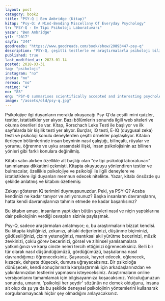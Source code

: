 ```yaml
---
layout: post  
category: book2  
title: "PSY-Q | Ben Ambridge (Kitap)"  
kitap: "Psy-Q: A Mind-Bending Miscellany Of Everyday Psychology"  
tr: "PSY-Q - Ev Tipi Psikoloji Laboratuvarı"  
yazar: "Ben Ambridge"  
yil: "2017"  
sayfa: "344"  
goodreads: "https://www.goodreads.com/book/show/20893447-psy-q"
description: "PSY-Q, çeşitli testlerle ve araştırmalarla psikoloji bilimini anlatıyor. "
published: true
last_modified_at: 2023-01-14
posted: 2018-03-31
tag: "psikoloji"
instagram: "no"
insta: "no"
reread: "no"
rating: "4"
no: "88"
eng: "PSY-Q summarises scientifically accepted and interesting psychology studies of modern times in an easy to read way."
image: "/assets/old/psy-q.jpg"
---
```


Psikolojiye ilgi duyanların merakla okuyacağı Psy-Q'da çeşitli mini quizler, testler, istatistikler yer alıyor. Bazı bölümlerin sonunda ilgili web siteleri ve okuma önerileri de var. Kitap, Rorschach Leke Testi ile başlıyor ve ilk sayfalarda bir kişilik testi yer alıyor. Burçlar, IQ testi, E-IQ (duygusal zeka) testi ve psikoloji konulu deneylerden çeşitli örnekler paylaşılıyor. Kitabın ilerleyen bölümlerinde insan beyninin nasıl çalıştığı, bilinçaltı, rüyalar ve yorumu, öğrenme ve uyku arasındaki ilişki, insan psikolojisinin az bilinen yönleri gibi farklı konulara değinilmiş.  
  
Kitabı satın alırken özellikle alt başlığı olan "ev tipi psikoloji laboratuvarı" tanımlaması dikkatimi çekmişti. Kitapta okuyucuyu yönlendiren testler ve bulmacalar, özellikle psikolojiye ve psikoloji ile ilgili deneylere ve istatistiklere ilgi duyanları memnun edecek nitelikte. Yazar, kitabı önsözde şu şekilde anlatmış ve kitabını özetlemiş:  
  
Zekayı gösteren IQ terimini duymuşsunuzdur. Peki, ya PSY-Q? Acaba kendinizi ne kadar tanıyor ve anlıyorsunuz? Başka insanların davranışlarını, hatta kendi davranışlarınızı tahmin etmede ne kadar başarılısınız?  
  
Bu kitabın amacı, insanların yaptıkları bütün şeyleri nasıl ve niçin yaptıklarına dair psikolojinin verdiği cevapları sizinle paylaşmak.  
  
Psy-Q, sadece araştırmaları anlatmıyor; o, bu araştırmaların bizzat kendisi. Bu kitapta kişiliğinizi, zekanızı, ahlaki değerlerinizi, düşünme biçiminizi, güdüselliğinizi, çizim yeteneğinizi, mantıksal akıl yürütme becerinizi, müzik zevkinizi, çoklu görev becerinizi, görsel ve zihinsel yanılsamalara yatkınlığınızı ve karşı cinste neleri tercih ettiğinizi öğreneceksiniz. Belli bir tür olarak nasıl düşündüğümüzü, gördüğümüzü, başkalarına nasıl davrandığımızı öğreneceksiniz. Şaşıracak, hayret edecek, eğlenecek, kızacak, dehşete düşecek, dumura uğrayacaksınız. Bir psikoloğa dönüşecek, kendi sonuçlarınızla karşılaştırmak için arkadaşlarınızdan ve yakınlarınızdan testlerini yapmasını isteyeceksiniz. Araştırmaların online versiyonlarını tamamlamak için bilgisayarınıza koşacaksınız. Yolculuğunuzun sonunda, umarım, 'psikoloji her şeydir' sözünün ne demek olduğunu, insana ait olup da şu ya da bu şekilde deneysel psikolojinin yöntemlerini kullanarak sorgulanamayacak hiçbir şey olmadığını anlayacaksınız.  
  
  
